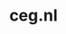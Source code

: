 ---
layout: post
title:  "ceg.nl"
internal_url:  "/dutchgov/ceg.nl.html"
subdomains_count: 10
all_subdomains_count: 22
urls_count: 10
ssl_rank: 100
http_rank: 43
url_link: /data/ceg.nl/urls.txt
all_subdomains_link: /data/ceg.nl/all_subdomains.txt
subdomains_link: /data/ceg.nl/subdomains.txt
categories: dutchgov
---